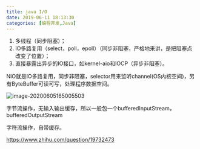 ```yaml
---
title: java I/O
date: 2019-06-11 18:13:30
categories: [编程开发,Java]
---
```




1. 多线程（同步阻塞）；
2. IO多路复用（select，poll，epoll）（同步非阻塞，严格地来讲，是把阻塞点改变了位置）；
3. 直接暴露出异步的IO接口，如kernel-aio和IOCP（异步非阻塞）。

 

NIO就是IO多路复用，同步非阻塞，selector用来监听channel(OS内核空间)，另有ByteBuffer可读可写，处理程序数据空间。

![image-20200605165005503](http://levy-hexo.oss-cn-hangzhou.aliyuncs.com/images/2023-09-14-122232.jpg) 

字节流操作，无输入输出缓存，所以一般包一个bufferedInputStream，bufferedOutputStream

字符流操作，自带缓存。

 

https://www.zhihu.com/question/19732473

 

 

